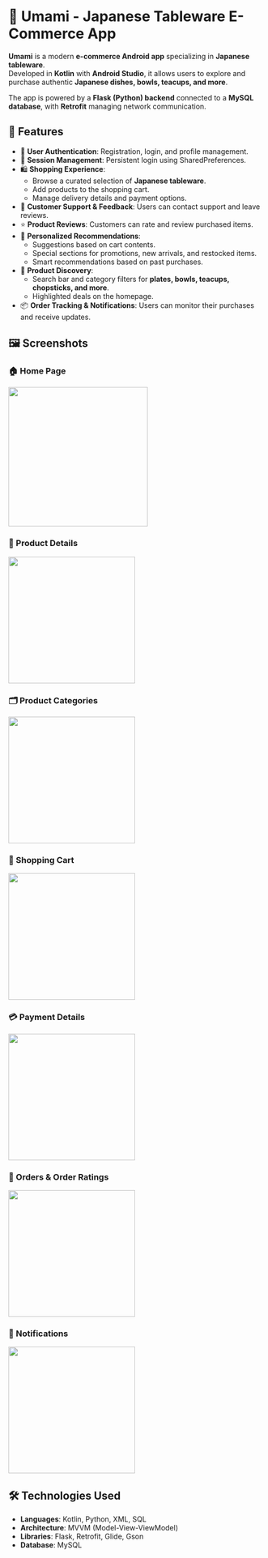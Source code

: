 # 🍣 Umami - Japanese Tableware E-Commerce App

**Umami** is a modern **e-commerce Android app** specializing in **Japanese tableware**.  
Developed in **Kotlin** with **Android Studio**, it allows users to explore and purchase authentic **Japanese dishes, bowls, teacups, and more**.  

The app is powered by a **Flask (Python) backend** connected to a **MySQL database**, with **Retrofit** managing network communication.

## 🚀 Features
- 🔐 **User Authentication**: Registration, login, and profile management.  
- 🔄 **Session Management**: Persistent login using SharedPreferences.  
- 🛍️ **Shopping Experience**:
  - Browse a curated selection of **Japanese tableware**.  
  - Add products to the shopping cart.  
  - Manage delivery details and payment options.  
- 💬 **Customer Support & Feedback**: Users can contact support and leave reviews.  
- ⭐ **Product Reviews**: Customers can rate and review purchased items.  
- 🧠 **Personalized Recommendations**:  
  - Suggestions based on cart contents.  
  - Special sections for promotions, new arrivals, and restocked items.  
  - Smart recommendations based on past purchases.  
- 🔎 **Product Discovery**:  
  - Search bar and category filters for **plates, bowls, teacups, chopsticks, and more**.  
  - Highlighted deals on the homepage.  
- 📦 **Order Tracking & Notifications**: Users can monitor their purchases and receive updates.  

## 🖼️ Screenshots

### 🏠 Home Page
<img src="docs/screenshot_home.jpg" width="275"/>

### 📄 Product Details
<img src="docs/screenshot_product.jpg" width="250"/>

### 🗂️ Product Categories
<img src="docs/screenshot_categories.jpg" width="250"/>

### 🛒 Shopping Cart
<img src="docs/screenshot_cart.jpg" width="250"/>

### 💳 Payment Details
<img src="docs/screenshot_payment.jpg" width="250"/>

### 📜 Orders & Order Ratings
<img src="docs/screenshot_orders.jpg" width="250"/>

### 🔔 Notifications
<img src="docs/screenshot_notifications.jpg" width="250"/>

## 🛠️ Technologies Used
- **Languages**: Kotlin, Python, XML, SQL  
- **Architecture**: MVVM (Model-View-ViewModel)  
- **Libraries**: Flask, Retrofit, Glide, Gson  
- **Database**: MySQL 

